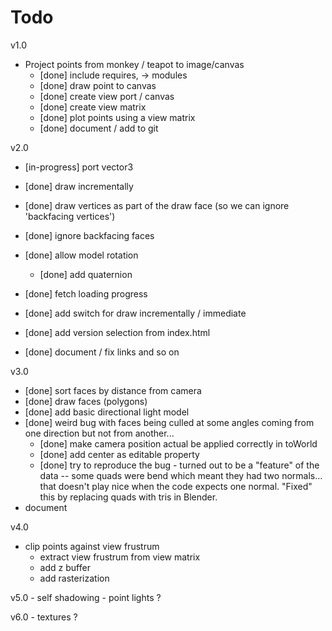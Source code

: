 Todo 
=========

v1.0
- Project points from monkey / teapot to image/canvas
    - [done] include requires, -> modules
    - [done] draw point to canvas
	- [done] create view port / canvas
	- [done] create view matrix
	- [done] plot points using a view matrix	
	- [done] document / add to git

v2.0
- [in-progress] port vector3

- [done] draw incrementally
- [done] draw vertices as part of the draw face (so we can ignore 'backfacing vertices')
- [done] ignore backfacing faces
- [done] allow model rotation
	- [done] add quaternion
- [done] fetch loading progress
- [done] add switch for draw incrementally / immediate
- [done] add version selection from index.html
- [done] document / fix links and so on

v3.0
- [done] sort faces by distance from camera
- [done] draw faces (polygons)
- [done] add basic directional light model
- [done] weird bug with faces being culled at some angles coming from one direction but not from another...
	- [done] make camera position actual be applied correctly in toWorld
	- [done] add center as editable property
	- [done] try to reproduce the bug - turned out to be a "feature" of the data -- some quads were bend which meant they had two normals... that doesn't play nice when the code expects one normal. "Fixed" this by replacing quads with tris in Blender.
- document

v4.0
- clip points against view frustrum
    - extract view frustrum from view matrix
	- add z buffer
	- add rasterization

v5.0 
	- self shadowing
	- point lights ?

v6.0 
	- textures ?
	